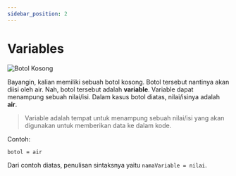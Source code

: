 ```yaml
---
sidebar_position: 2
---
```


# Variables

![Botol Kosong](https://i.imgur.com/5FqXSRm.png)

Bayangin, kalian memiliki sebuah botol kosong. Botol tersebut nantinya akan diisi oleh air. Nah, botol tersebut adalah **variable**. Variable dapat menampung sebuah nilai/isi. Dalam kasus botol diatas, nilai/isinya adalah **air**.

> Variable adalah tempat untuk menampung sebuah nilai/isi yang akan digunakan untuk memberikan data ke dalam kode.

Contoh:

```
botol = air
```

Dari contoh diatas, penulisan sintaksnya yaitu `namaVariable = nilai`.
